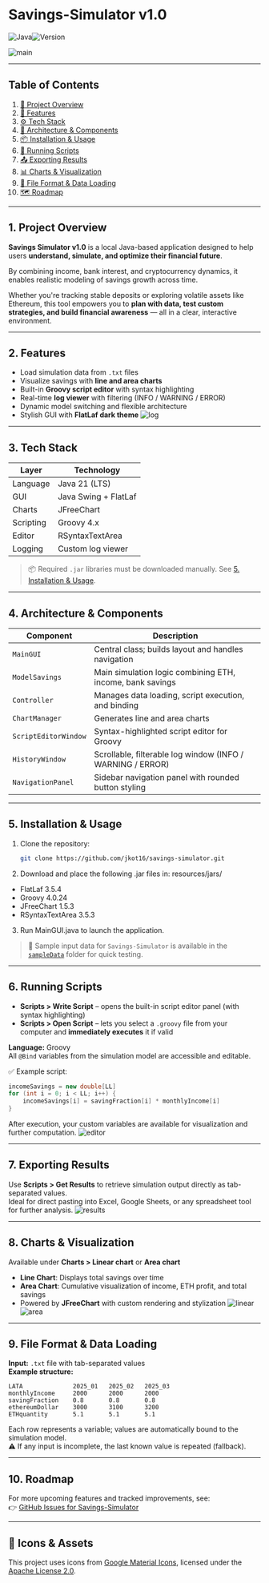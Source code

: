 # Savings-Simulator v1.0
![Java](https://img.shields.io/badge/Java-21-blue?logo=java)![Version](https://img.shields.io/badge/Version-1.0-green)

![main](pngs/main.png)

---

## Table of Contents

1. [🔎 Project Overview](#1-project-overview)  
2. [🧠 Features](#2-features)  
3. [⚙️ Tech Stack](#3-tech-stack)  
4. [🧱 Architecture & Components](#4-architecture--components)  
5. [📦 Installation & Usage](#5-installation--usage)  
6. [🧪 Running Scripts](#6-running-scripts)  
7. [📤 Exporting Results](#7-exporting-results)  
8. [📊 Charts & Visualization](#8-charts--visualization)  
9. [📁 File Format & Data Loading](#9-file-format--data-loading)  
10. [🗺️ Roadmap](#10-roadmap)  

---


## 1. Project Overview

**Savings Simulator v1.0** is a local Java-based application designed to help users **understand, simulate, and optimize their financial future**.  

By combining income, bank interest, and cryptocurrency dynamics, it enables realistic modeling of savings growth across time.  

Whether you're tracking stable deposits or exploring volatile assets like Ethereum, this tool empowers you to **plan with data, test custom strategies, and build financial awareness** — all in a clear, interactive environment.

---

## 2. Features

- Load simulation data from `.txt` files  
- Visualize savings with **line and area charts**  
- Built-in **Groovy script editor** with syntax highlighting  
- Real-time **log viewer** with filtering (INFO / WARNING / ERROR)  
- Dynamic model switching and flexible architecture  
- Stylish GUI with **FlatLaf dark theme**
![log](pngs/log.png)


---

## 3. Tech Stack

| Layer         | Technology                  |
|---------------|-----------------------------|
| Language      | Java 21 (LTS)               |
| GUI           | Java Swing + FlatLaf        |
| Charts        | JFreeChart                  |
| Scripting     | Groovy 4.x                  |
| Editor        | RSyntaxTextArea             |
| Logging       | Custom log viewer           |

> 📦 Required `.jar` libraries must be downloaded manually. See [5. Installation & Usage](#5-installation--usage).

---

## 4. Architecture & Components

| Component            | Description                                                   |
|---------------------|---------------------------------------------------------------|
| `MainGUI`           | Central class; builds layout and handles navigation           |
| `ModelSavings`      | Main simulation logic combining ETH, income, bank savings     |
| `Controller`        | Manages data loading, script execution, and binding           |
| `ChartManager`      | Generates line and area charts                                |
| `ScriptEditorWindow`| Syntax-highlighted script editor for Groovy                   |
| `HistoryWindow`     | Scrollable, filterable log window (INFO / WARNING / ERROR)    |
| `NavigationPanel`   | Sidebar navigation panel with rounded button styling          |

---

## 5. Installation & Usage

1. Clone the repository:
   ```bash
   git clone https://github.com/jkot16/savings-simulator.git
   ```
2. Download and place the following .jar files in: resources/jars/
  - FlatLaf 3.5.4
  - Groovy 4.0.24
  - JFreeChart 1.5.3
  - RSyntaxTextArea 3.5.3

3. Run MainGUI.java to launch the application.

> 💾 Sample input data for `Savings-Simulator` is available in the [`sampleData`](sampleData/) folder for quick testing.
---

## 6. Running Scripts

- **Scripts > Write Script** – opens the built-in script editor panel (with syntax highlighting)  
- **Scripts > Open Script** – lets you select a `.groovy` file from your computer and **immediately executes** it if valid

**Language:** Groovy  
All `@Bind` variables from the simulation model are accessible and editable.

✅ Example script:
```groovy
incomeSavings = new double[LL]
for (int i = 0; i < LL; i++) {
    incomeSavings[i] = savingFraction[i] * monthlyIncome[i]
}
```

After execution, your custom variables are available for visualization and further computation.
![editor](pngs/editor.png)

---
## 7. Exporting Results

Use **Scripts > Get Results** to retrieve simulation output directly as tab-separated values.  
Ideal for direct pasting into Excel, Google Sheets, or any spreadsheet tool for further analysis.
![results](pngs/results.png)

---

## 8. Charts & Visualization

Available under **Charts > Linear chart** or **Area chart**

- **Line Chart**: Displays total savings over time  
- **Area Chart**: Cumulative visualization of income, ETH profit, and total savings  
- Powered by **JFreeChart** with custom rendering and stylization
![linear](pngs/linear.png)  
![area](pngs/area.png)


---

## 9. File Format & Data Loading

**Input:** `.txt` file with tab-separated values  
**Example structure:**

```plaintext
LATA              2025_01   2025_02   2025_03
monthlyIncome     2000      2000      2000
savingFraction    0.8       0.8       0.8
ethereumDollar    3000      3100      3200
ETHquantity       5.1       5.1       5.1
```

Each row represents a variable; values are automatically bound to the simulation model.  
⚠️ If any input is incomplete, the last known value is repeated (fallback).

---

## 10. Roadmap
For more upcoming features and tracked improvements, see:  
👉 [GitHub Issues for Savings-Simulator](https://github.com/jkot16/savings-simulator/issues)


---
## 📎 Icons & Assets

This project uses icons from [Google Material Icons](https://fonts.google.com/icons), licensed under the [Apache License 2.0](https://www.apache.org/licenses/LICENSE-2.0).
